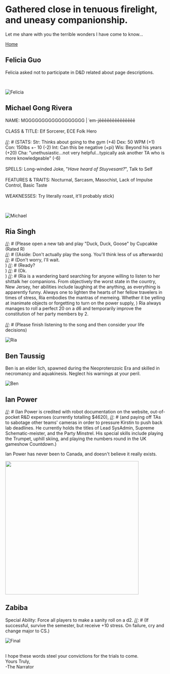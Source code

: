 # Gathered close in tenuous firelight, and uneasy companionship.

Let me share with you the terrible wonders I have come to know...

[Home](./index.md)

## Felicia Guo
Felicia asked not to participate in D&D related about page descriptions.

[//]: # (As a level 10 ruiner of fun, Felicia is in the tomes of "Can you not?" and Loud Sighing. She embodies the spirit of the questing party, begrudgingly going along with the requirements of the ECE 3400 quest and the antics of her fellow adventurers.)
<br/>

![Felicia](./media/about_us/felicia.png) 


## Michael Gong Rivera
NAME: MGGGGGGGGGGGGGGGGGG | ˈem-jēēēēēēēēēēēēēē<br/><br/>
CLASS & TITLE: Elf Sorcerer, ECE Folk Hero<br/><br/>
[//]: # (STATS: Str: Thinks about going to the gym (+4)   Dex: 50 WPM (+1)   Con: 150lbs +- 10 (-2)   Int: Can this be negative (+pi)   Wis: Beyond his years (+20)   Cha: "unethusiastic...not very helpful...typically ask another TA who is more knowledgeable" (-6)<br/><br/>
SPELLS: Long-winded Joke, "_Have heard of Stuyvesant?_", Talk to Self<br/><br/>
FEATURES & TRAITS: Nocturnal, Sarcasm, Masochist, Lack of Impulse Control, Basic Taste<br/><br/>
WEAKNESSES: Try literally roast, it'll probably stick)

<br/>

![Michael](./media/about_us/michael.png) 


## Ria Singh

[//]: # (For the following, description requires background music to set the ambience.<br/>)
[//]: # (Please open a new tab and play "Duck, Duck, Goose" by Cupcakke (Rated R)<br/>
[//]: # ((Aside: Don't actually play the song. You'll think less of us afterwards)<br/>
[//]: # (Don't worry, I'll wait.<br/>)
[//]: # (Ready?<br/>)
[//]: # (Ok.<br/>)
[//]: # (Ria is a wandering bard searching for anyone willing to listen to her shittalk her companions. From objectively the worst state in the country, New Jersey, her abilities include laughing at the anything, as everything is apparently funny. Always one to lighten the hearts of her fellow travelers in times of stress, Ria embodies the mantras of memeing. Whether it be yelling at inanimate objects or forgetting to turn on the power supply, )
Ria always manages to roll a perfect 20 on a d6 and temporarily improve the constitution of her party members by 2.
<br/><br/>
[//]: # (Please finish listening to the song and then consider your life decisions)


![Ria](./media/about_us/ria.png) 


## Ben Taussig

Ben is an elder lich, spawned during the Neoproterozoic Era and skilled in necromancy and aquakinesis. Neglect his warnings at your peril.

![Ben](./media/about_us/ben.png) 

## Ian Power

[//]: # (Ian Power can be described as the diva of the group, the Scary Spice of the respective Girls.  He's fiercly independent, but never fails to be the star of the show.  Nevertheless, even when times get tough and the Cart has been gutted to find a loose wire, he can keep his head on his shoulders and remaining steadfast, like the steady Libyan coast that sheltered Aeneas' crew from Hera's watery wrath.)

[//]: # (Ian Power is credited with robot documentation on the website, out-of-pocket R&D expenses (currently totalling $4620),
[//]: # (and paying off TAs to sabotage other teams' cameras in order to pressure Kirstin to push back lab deadlines.  He currently holds the titles of Lead SysAdmin, Supreme Schematic-meister, and the Party Minstrel.  His special skills include playing the Trumpet, uphill skiing, and playing the numbers round in the UK gameshow Countdown.)

Ian Power has never been to Canada, and doesn't believe it really exists.

<img src="./media/about_us/cabbage_man.png" width="420">

## Zabiba

[//]: # (A nightmarish creature beyond the control of its creators.)

Special Ability: Force all players to make a sanity roll on a d2.
[//]: # (If successful, survive the semester, but receive +10 stress. On failure, cry and change major to CS.)

![Final](./media/final_design/final_design.png)

<br/>
I hope these words steel your convictions for the trials to come.<br/>
Yours Truly,<br/>
-The Narrator
